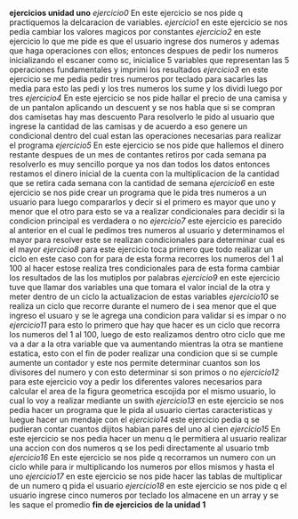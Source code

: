 **ejercicios unidad uno**
*ejercicio0*
En este ejercicio se nos pide q practiquemos la delcaracion de variables.
*ejercicio1*
en este ejercicio se nos pedia cambiar los valores magicos por constantes
*ejercicio2*
en este ejercicio lo que me pide es que el usuario ingrese dos numeros y ademas que haga operaciones con ellos;
entonces despues de pedir los numeros inicializando el escaner como sc, inicialice 5 variables que representan las 5 operaciones fundamentales y imprimi los resultados
*ejercicio3*
en este ejercicio se me pedia pedir tres numeros por teclado para sacarles las media
para esto las pedi y los tres numeros los sume y los dividi luego por tres
*ejercicio4*
En este ejercicio se nos pide hallar el precio de una camisa y de un pantalon aplicando un descuent y se nos habla que si se compran dos camisetas hay mas descuento
Para resolverlo le pido al usuario que ingrese la cantidad de las camisas y de acuerdo a eso genere un condicional dentro del cual estan las operaciones necesarias para realizar el programa
*ejercicio5*
En este ejercicio se nos pide que hallemos el dinero restante despues de un mes de contantes retiros por cada semana
pa resolverlo es muy sencillo porque ya nos dan todos los datos entonces restamos el dinero inicial de la cuenta con la multiplicacion de la cantidad que se retira cada semana con la cantidad de semana
*ejercicio6*
en este ejercicio se nos pide crear un programa que le pida tres numeros a un usuario para luego compararlos y decir si el primero es mayor que uno y menor que el otro
para esto se va a realizar condicionales para decidir si la condicion principal es verdadera o no
*ejercicio7*
este ejercicio es parecido al anterior en el cual le pedimos tres numeros al usuario y determinamos el mayor
para resolver este se realizan condicionales para determinar cual es el mayor
*ejercicio8*
para este ejercicio toca primero que todo realizar un ciclo en este caso con for para de esta forma recorres los numeros del 1 al 100 al hacer estose realiza tres condicionales para de esta forma cambiar los resultados de las los mutiplos por palabras
*ejercicio9*
en este ejercicio tuve que llamar dos variables una que tomara el valor incial de la otra y meter dentro de un ciclo la actualizacion de estas variables
*ejercicio10*
se realiza un ciclo que recorre durante el numero de i sea menor que el que ingreso el usuaro y se le agrega una condicion para validar si es impar o no
*ejercicio11*
para esto lo primero que hay que hacer es un ciclo que recorra los numeros del 1 al 100, luego de esto realizamos dentro otro ciclo que me va a dar a la otra variable que va aumentando mientras la otra se mantiene estatica, esto con el fin de poder realizar una condicion que si se cumple aumente un contador y este nos permite determinar cuantos son los divisores del numero y con esto determinar si son primos o no
*ejercicio12*
para este ejercicio voy  a pedir los diferentes valores necesarios para calcular el area de la figura geometrica escojida por el mismo usuario, lo cual lo voy a realizar mediante un swith
*ejercicio13*
en este ejercicio se nos pedia hacer un programa que le pida al usuario ciertas caracteristicas y luegue hacer un mendaje con el
*ejercicio14*
este ejercicio pedia q se pudieran contar cuantos dijitos habian pares del uno al cien
*ejercicio15*
En este ejercicio se nos pedia hacer un menu q le permitiera al usuario realizar una accion con dos numeros q se los pedi directamente al usuario tmb
*ejercicio16*
En este ejercicio se nos pide q recorramos un numero con un ciclo while para ir multiplicando los numeros por ellos mismos y hasta el uno
*ejercicio17*
en este ejercicio se nos pide hacer las tablas de multiplicar de un numero q pida el usuario
*ejercicio18*
en este ejercicio se nos pide q el usuario ingrese cinco numeros por teclado los almacene en un array y se les saque el promedio
**fin de ejercicios de la unidad 1**